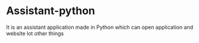 # Assistant-python
It is an assistant application made in Python which can open application and website lot other things  
